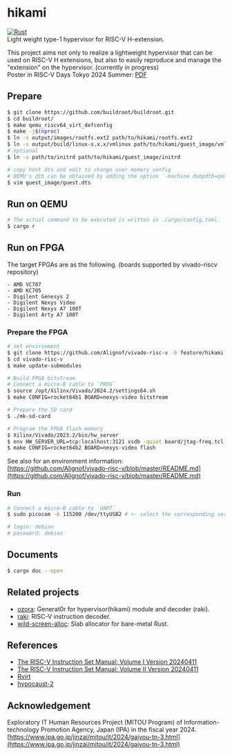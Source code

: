 # hikami
[![Rust](https://github.com/Alignof/hikami/actions/workflows/rust.yml/badge.svg)](https://github.com/Alignof/hikami/actions/workflows/rust.yml)  
Light weight type-1 hypervisor for RISC-V H-extension.

This project aims not only to realize a lightweight hypervisor that can be used on RISC-V H extensions, but also to easily reproduce and manage the "extension" on the hypervisor. (currently in progress)  
Poster in RISC-V Days Tokyo 2024 Summer: [PDF](https://riscv.or.jp/wp-content/uploads/RV-Days_Tokyo_2024_Summer_paper_9.pdf)

## Prepare
```sh
$ git clone https://github.com/buildroot/buildroot.git
$ cd buildroot/
$ make qemu_riscv64_virt_defconfig
$ make -j$(nproc)
$ ln -s output/images/rootfs.ext2 path/to/hikami/rootfs.ext2
$ ln -s output/build/linux-x.x.x/vmlinux path/to/hikami/guest_image/vmlinux
# optional
$ ln -s path/to/initrd path/to/hikami/guest_image/initrd

# copy host dts and edit to change user memory config
# QEMU's dtb can be obtained by adding the option `-machine dumpdtb=qemu.dtb`.
$ vim guest_image/guest.dts
```

## Run on QEMU
```sh
# The actual command to be executed is written in .cargo/config.toml.
$ cargo r
```

## Run on FPGA
The target FPGAs are as the following. (boards supported by vivado-riscv repository)
```
- AMD VC707 
- AMD KC705 
- Digilent Genesys 2 
- Digilent Nexys Video 
- Digilent Nexys A7 100T 
- Digilent Arty A7 100T
```

### Prepare the FPGA
```sh
# set environment
$ git clone https://github.com/Alignof/vivado-risc-v -b feature/hikami
$ cd vivado-risc-v
$ make update-submodules

# Build FPGA bitstream
# Connect a micro-B cable to `PROG`
$ source /opt/Xilinx/Vivado/2024.2/settings64.sh
$ make CONFIG=rocket64b1 BOARD=nexys-video bitstream

# Prepare the SD card
$ ./mk-sd-card

# Program the FPGA flash memory
$ Xilinx/Vivado/2023.2/bin/hw_server
$ env HW_SERVER_URL=tcp:localhost:3121 xsdb -quiet board/jtag-freq.tcl
$ make CONFIG=rocket64b2 BOARD=nexys-video flash
```

See also for an environment information: [https://github.com/Alignof/vivado-risc-v/blob/master/README.md](https://github.com/Alignof/vivado-risc-v/blob/master/README.md)

### Run
```sh
# Connect a micro-B cable to `UART`
$ sudo picocom -b 115200 /dev/ttyUSB2 # <- select the corresponding serial port 

# login: debian
# password: debian
```

## Documents
```sh
$ cargo doc --open
```

## Related projects
- [ozora](https://github.com/Alignof/ozora): Generat0r for hypervisor(hikami) module and decoder (raki). 
- [raki](https://github.com/Alignof/raki): RISC-V instruction decoder.
- [wild-screen-alloc](https://github.com/Alignof/wild-screen-alloc): Slab allocator for bare-metal Rust.

## References
- [The RISC-V Instruction Set Manual: Volume I Version 20240411](https://github.com/riscv/riscv-isa-manual/releases/download/20240411/unpriv-isa-asciidoc.pdf)
- [The RISC-V Instruction Set Manual: Volume II Version 20240411](https://github.com/riscv/riscv-isa-manual/releases/download/20240411/priv-isa-asciidoc.pdf)
- [Rvirt](https://github.com/mit-pdos/RVirt)
- [hypocaust-2](https://github.com/KuangjuX/hypocaust-2)

## Acknowledgement
Exploratory IT Human Resources Project (MITOU Program) of Information-technology Promotion Agency, Japan (IPA) in the fiscal year 2024.  
[https://www.ipa.go.jp/jinzai/mitou/it/2024/gaiyou-tn-3.html](https://www.ipa.go.jp/jinzai/mitou/it/2024/gaiyou-tn-3.html)
